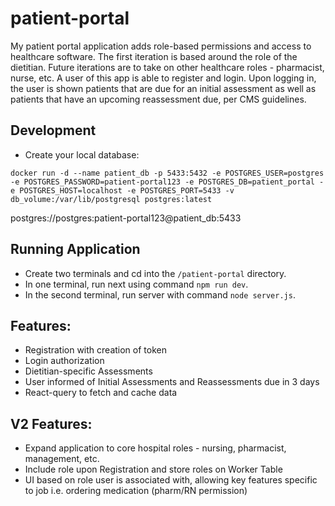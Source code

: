 # patient-portal

My patient portal application adds role-based permissions and access to healthcare software. The first iteration is based around the role of the dietitian. Future iterations are to take on other healthcare roles - pharmacist, nurse, etc. A user of this app is able to register and login. Upon logging in, the user is shown patients that are due for an initial assessment as well as patients that have an upcoming reassessment due, per CMS guidelines. 

## Development

- Create your local database:

```
docker run -d --name patient_db -p 5433:5432 -e POSTGRES_USER=postgres -e POSTGRES_PASSWORD=patient-portal123 -e POSTGRES_DB=patient_portal -e POSTGRES_HOST=localhost -e POSTGRES_PORT=5433 -v db_volume:/var/lib/postgresql postgres:latest
```

postgres://postgres:patient-portal123@patient_db:5433

## Running Application
- Create two terminals and cd into the `/patient-portal` directory.
- In one terminal, run next using command `npm run dev`.
- In the second terminal, run server with command `node server.js`.

## Features:

- Registration with creation of token
- Login authorization
- Dietitian-specific Assessments
- User informed of Initial Assessments and Reassessments due in 3 days
- React-query to fetch and cache data


## V2 Features:
- Expand application to core hospital roles - nursing, pharmacist, management, etc.
- Include role upon Registration and store roles on Worker Table
- UI based on role user is associated with, allowing key features specific to job i.e. ordering medication (pharm/RN permission)
